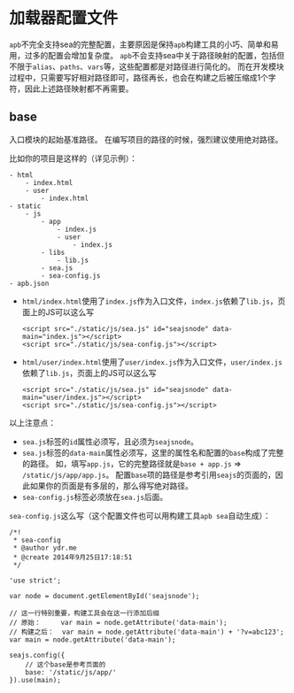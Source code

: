 # 加载器配置文件

`apb`不完全支持sea的完整配置，主要原因是保持`apb`构建工具的小巧、简单和易用，过多的配置会增加复杂度。
`apb`不会支持sea中关于路径映射的配置，包括但不限于`alias`、`paths`、`vars`等，这些配置都是对路径进行简化的。
而在开发模块过程中，只需要写好相对路径即可，路径再长，也会在构建之后被压缩成1个字符，因此上述路径映射都不再需要。


## base
入口模块的起始基准路径。
在编写项目的路径的时候，强烈建议使用绝对路径。

比如你的项目是这样的（详见示例）：

```
- html
	- index.html
	- user
		- index.html
- static
	- js
		- app
			- index.js
			- user
				- index.js
		- libs
			- lib.js
		- sea.js
		- sea-config.js
- apb.json
```

- `html/index.html`使用了`index.js`作为入口文件，`index.js`依赖了`lib.js`，页面上的JS可以这么写
  ```
  <script src="./static/js/sea.js" id="seajsnode" data-main="index.js"></script>
  <script src="./static/js/sea-config.js"></script>
  ```
- `html/user/index.html`使用了`user/index.js`作为入口文件，`user/index.js`依赖了`lib.js`，页面上的JS可以这么写
  ```
  <script src="./static/js/sea.js" id="seajsnode" data-main="user/index.js"></script>
  <script src="./static/js/sea-config.js"></script>
  ```

以上注意点：
* `sea.js`标签的`id`属性必须写，且必须为`seajsnode`。
* `sea.js`标签的`data-main`属性必须写，这里的属性名和配置的`base`构成了完整的路径。
  如，填写`app.js`，它的完整路径就是`base + app.js` => `/static/js/app/app.js`。
  配置`base`项的路径是参考引用`seajs`的页面的，因此如果你的页面是有多层的，那么得写绝对路径。
* `sea-config.js`标签必须放在`sea.js`后面。

`sea-config.js`这么写（这个配置文件也可以用构建工具`apb sea`自动生成）：
```
/*!
 * sea-config
 * @author ydr.me
 * @create 2014年9月25日17:18:51
 */

'use strict';

var node = document.getElementById('seajsnode');

// 这一行特别重要，构建工具会在这一行添加后缀
// 原始：     var main = node.getAttribute('data-main');
// 构建之后：  var main = node.getAttribute('data-main') + '?v=abc123';
var main = node.getAttribute('data-main');

seajs.config({
	// 这个base是参考页面的
    base: '/static/js/app/'
}).use(main);
```
